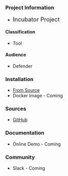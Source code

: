 ### Project Information

* <i class="fas fa-egg" style="font-size: 1.3em; color:#233e81;"></i>
  <span style="font-size: 1.3em;">Incubator Project</span>

#### Classification

* <i class="fas fa-tools" style="color:#233e81;"></i> Tool

#### Audience

* <i class="fas fa-shield-alt" style="color:#233e81;"></i> Defender

### Installation

* [From Source](https://github.com/OWASP/SSO_Project)
* Docker Image - Coming

### Sources

* [GitHub](https://github.com/OWASP/SSO_Project)

### Documentation

* Online Demo - Coming
<!-- * [Introduction Slides](http://bkimminich.github.io/juice-shop) -->

### Community

* Slack - Coming
